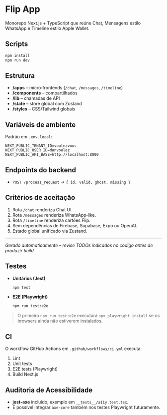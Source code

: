 # Flip App

Monorepo Next.js + TypeScript que reúne Chat, Mensagens estilo WhatsApp e Timeline estilo Apple Wallet.

## Scripts

```bash
npm install
npm run dev
```

## Estrutura

- **/apps** – micro‑frontends (`/chat`, `/messages`, `/timeline`)
- **/components** – compartilhados
- **/lib** – chamadas de API
- **/state** – store global com Zustand
- **/styles** – CSS/Tailwind globais

## Variáveis de ambiente

Padrão em `.env.local`:

```text
NEXT_PUBLIC_TENANT_ID=voulezvous
NEXT_PUBLIC_USER_ID=danvoulez
NEXT_PUBLIC_API_BASE=http://localhost:8000
```

## Endpoints do backend

- `POST /process_request` → `{ id, valid, ghost, missing }`

## Critérios de aceitação

1. Rota `/chat` renderiza Chat UI.
2. Rota `/messages` renderiza WhatsApp‑like.
3. Rota `/timeline` renderiza cartões Flip.
4. Sem dependências de Firebase, Supabase, Expo ou OpenAI.
5. Estado global unificado via Zustand.

---
_Gerado automaticamente – revise TODOs indicados no código antes de produzir build._


## Testes

- **Unitários (Jest)**  
  ```bash
  npm test
  ```
- **E2E (Playwright)**  
  ```bash
  npm run test:e2e
  ```

> O primeiro `npm run test:e2e` executará `npx playwright install` se os browsers ainda não estiverem instalados.

## CI

O workflow GitHub Actions em `.github/workflows/ci.yml` executa:
1. Lint  
2. Unit tests  
3. E2E tests (Playwright)  
4. Build Next.js

## Auditoria de Acessibilidade

- **jest-axe** incluído; exemplo em `__tests__/a11y.test.tsx`.  
- É possível integrar `axe-core` também nos testes Playwright futuramente.

